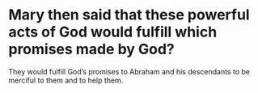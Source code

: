 # Mary then said that these powerful acts of God would fulfill which promises made by God?

They would fulfill God’s promises to Abraham and his descendants to be merciful to them and to help them.
